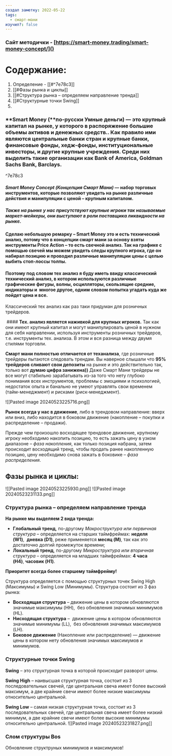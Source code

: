 ```yaml
---
создал заметку: 2022-05-22
tags:
  - смарт-мани
изучил?: false
---
```

### Сайт методички - [https://smart-money.trading/smart-money-concept/]()




# Содержание:
1.  Определение - [[#^7e78c3]]
2.  [[#Фазы рынка и циклы]]
3.  [[#Структура рынка – определяем направление тренда]]
4. [[#Структурные точки Swing]]
5. 

### **Smart Money (**по-русски **Умные деньги**) _—_ это крупный капитал на рынке, у которого в распоряжение большие объемы активов и денежных средств.. Как правило ими являются центральные банки стран и крупные банки,  финансовые фонды, хедж-фонды, институциональные инвесторы, и другие крупные учреждения. Среди них выделить такие организации как Bank of America, Goldman Sachs Bank, Barclays.

^7e78c3

#### **_Smart Money Concept (Концепция Смарт Мани)_** _—_ набор торговых инструментов, которые позволяют увидеть на рынке различные действия и манипуляции с ценой – крупным капиталом.

##### Также на рынке у нас присутствуют крупные игроки так называемые  маркет-мейкеры, они выступают в роли поставщика ликвидности на рынке.

#### Сделаю небольшую ремарку – **Smart Money это и есть технический анализ**, потому что в концепции смарт мани за основу взяты инструменты Price Action – то есть **свечной анализ**. Так на графике с помощью свечей мы можем увидеть следы крупного игрока, где он набирал позицию и проводил различные манипуляции цены с целью выбить стоп-лоссы толпы.

#### Поэтому под словом тех анализ я буду иметь ввиду **классический технический анализ**, в котором используются различные графические фигуры, волны, осцилляторы, скользящие средние, индикаторы и  многое другое, одним словом попытка угадать куда же пойдет цена и все.

Классический тех анализ как раз таки придуман для розничных трейдеров.

 #### **Тех. анализ является наживкой для крупных игроков.** Так как они имеют крупный капитал и могут манипулировать ценой в нужном для себя направлении, используя инструменты розничных трейдеров, т.е. инструменты тех. анализа. В этом и вся разница между двумя стилями торговли.


**Смарт мани полностью отличается от теханализа**, где розничные трейдеры пытаются следовать трендам. Вы наверное слышали что **95% трейдеров сливают свои депозиты** на рынке и это действительно так, только вот **думаю цифра занижена))** Даже Смарт Мани трейдеры не все могут стабильно зарабатывать из-за того что нету глубоко понимания всех инструментов, проблемы с эмоциями и психологией, недостаток опыта и банально не умеют управлять свои временем (тайм-менеджмент) и рисками (риск-менеджмент).

![[Pasted image 20240523225716.png]]

**Рынок всегда у нас в движение**, либо в трендовом направление: вверх или вниз, либо находится в боковом движение (накопление – покупки и распределение – продажи).

Прежде чем произошло восходящее трендовое движение, крупному игроку необходимо накопить позицию, то есть зажать цену в узком диапазоне – _фаза накопления_, как только позиция набрана, затем происходит восходящий тренд, чтобы продать ранее накопленную позицию, цену необходимо снова зажать в боковике – _фаза распределения_.

## Фазы рынка и циклы:
![[Pasted image 20240523225930.png]]
![[Pasted image 20240523231133.png]]

### Структура рынка – определяем направление тренда

**На рынке мы выделяем 2 вида тренда:**
- **Глобальный тренд**, по-другому _Макроструктура или первичная структура_ – определяется на старших таймфреймах: **неделя (W1)**,  **дневка (D1)**, реже применяется **месяц (M)**, так как это достаточно долгий промежуток времени;
- **Локальный тренд**, по-другому _Микроструктура или вторичная структура_ – определяется на младших таймфреймах: **4 часа (H4)**, **часовик (H1)**.

 **Приоритет всегда более старшему таймфрейму!**

Структура определяется с помощью структурных точек Swing High (Максимумы) и Swing Low (Минимумы). Структура состоит из 3 фаз рынка:

- **Восходящая структура** – движение цены в котором обновляются значимые максимумы (HH),  без обновления значимых минимумов (HL).  
- **Нисходящая структура** –  движение цены в котором обновляются значимые минимумы (LL),  без обновления значимых максимумов (LH). 
- **Боковое движение** (Накопление или распределение) — движение цены в котором нету обновления значимых максимумов и минимумов.

### Структурные точки Swing

**Swing** – это структурная точка в которой происходит разворот цены.

**Swing High** – наивысшая структурная точка, состоит из 3 последовательных свечей, где центральная свеча имеет более высокий максимум, а две крайние свечи имеют более низкие максимумы относительно центральной.

**Swing Low** – самая низкая структурная точка, состоит из 3 последовательных свечей, где центральная свеча имеет более низкий минимум, а две крайние свечи имеют более высокие минимумы относительно центральной.
![[Pasted image 20240523231827.png]]


### Слом структуры Bos

Обновление структруных минимумов и максимумов!